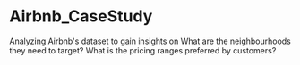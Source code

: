 # Airbnb_CaseStudy
Analyzing Airbnb's dataset to gain insights on What are the neighbourhoods they need to target? What is the pricing ranges preferred by customers?
